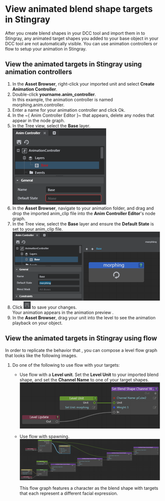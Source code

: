 # View animated blend shape targets in Stingray

After you create blend shapes in your DCC tool and import them in to Stingray, any animated target shapes you added to your base object in your DCC tool are not automatically visible. You can use animation controllers or flow to setup your animation in Stingray.

## View the animated targets in Stingray using animation controllers

1. In the **Asset Browser**, right-click your imported unit and select **Create Animation Controller**.
2. Double-click **yourname.anim_controller**.
	<br>
	In this example, the animation controller is named morphing.anim.controller.
3. Enter a name for your animation controller and click Ok.
3. In the ~{ Anim Controller Editor }~ that appears, delete any nodes that appear in the node graph.
4. In the Tree view, select the **Base** layer.
	<br>
	![](../../images/morph_base.png)
5. In the **Asset Browser**, navigate to your animation folder, and drag and drop the imported anim_clip file into the **Anim Controller Editor**'s node graph.
6. In the Tree view, select the **Base** layer and ensure the **Default State** is set to your anim_clip file.
	<br>
	![](../../images/morph_base_layer.png)
7. Click ![](../../images/icon_save.png) to save your changes.
	<br>
	Your animation appears in the animation preview .
8. In the **Asset Browser**, drag your unit into the level to see the animation playback on your object.

## View the animated targets in Stingray using flow
In order to replicate the behavior that , you can compose a level flow graph that looks like the following images.

1. Do one of the following to use flow with your targets:
	- Use flow with a **Level unit**.
		Set the **Level Unit** to your imported blend shape, and set the **Channel Name** to one of your target shapes.
		<br>
		![](../../images/blend_shape_flow_unit.png)
	- Use flow with spawning.
		<br>
		![](../../images/blend_shape_spawn.png)

		This flow graph features a character as the blend shape with targets that each represent a different facial expression.
